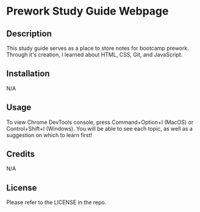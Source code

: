 # Prework Study Guide Webpage

## Description

This study guide serves as a place to store notes for bootcamp prework. Through it's creation, I learned about HTML, CSS, Git, and JavaScript.

## Installation

N/A

## Usage

To view Chrome DevTools console, press Command+Option+I (MacOS) or Control+Shift+I (Windows). You will be able to see each topic, as well as a suggestion on which to learn first!

## Credits

N/A

## License

Please refer to the LICENSE in the repo.